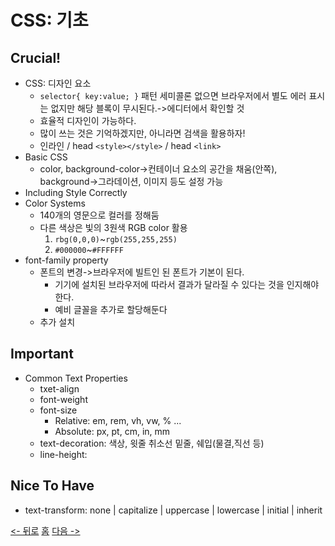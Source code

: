 # CSS: 기초
## Crucial!
- CSS: 디자인 요소
    - `selector{ key:value; }` 패턴
        세미콜론 없으면 브라우저에서 별도 에러 표시는 없지만 해당 블록이 무시된다.->에디터에서 확인할 것
    - 효율적 디자인이 가능하다.
    - 많이 쓰는 것은 기억하겠지만, 아니라면 검색을 활용하자!
    - 인라인 / head `<style></style>` / head `<link>`
- Basic CSS
    - color, background-color->컨테이너 요소의 공간을 채움(안쪽), background->그라데이션, 이미지 등도 설정 가능 
- Including Style Correctly
- Color Systems
    - 140개의 영문으로 컬러를 정해둠
    - 다른 색상은 빛의 3원색 RGB color 활용
        1. `rbg(0,0,0)`~`rgb(255,255,255)`
        2. `#000000`~`#FFFFFF`
- font-family property
    - 폰트의 변경->브라우저에 빌트인 된 폰트가 기본이 된다.
        - 기기에 설치된 브라우저에 따라서 결과가 달라질 수 있다는 것을 인지해야한다.
        - 예비 글꼴을 추가로 할당해둔다
    - 추가 설치
## Important
- Common Text Properties
    - txet-align
    - font-weight
    - font-size
        - Relative: em, rem, vh, vw, % ...
        - Absolute: px, pt, cm, in, mm
    - text-decoration: 색상, 윗줄 취소선 밑줄, 쉐입(물결,직선 등)
    - line-height: 
## Nice To Have
- text-transform: none | capitalize | uppercase | lowercase | initial | inherit


[<- 뒤로](./section05.md) [홈](../info.md) [다음 ->](./section07.md)